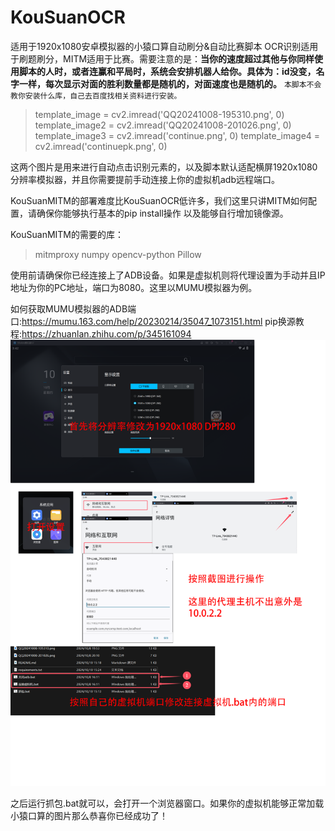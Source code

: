 # KouSuanOCR
适用于1920x1080安卓模拟器的小猿口算自动刷分&自动比赛脚本
OCR识别适用于刷题刷分，MITM适用于比赛。需要注意的是：**当你的速度超过其他与你同样使用脚本的人时，或者连赢和平局时，系统会安排机器人给你。具体为：id没变，名字一样，每次显示对面的胜利数量都是随机的，对面速度也是随机的。**
`本脚本不会教你安装什么库，自己去百度找相关资料进行安装。`


> template_image = cv2.imread('QQ20241008-195310.png', 0) 
template_image2 = cv2.imread('QQ20241008-201026.png', 0)  
template_image3 = cv2.imread('continue.png', 0) 
template_image4 = cv2.imread('continuepk.png', 0) 

这两个图片是用来进行自动点击识别元素的，以及脚本默认适配横屏1920x1080分辨率模拟器，并且你需要提前手动连接上你的虚拟机adb远程端口。


KouSuanMITM的部署难度比KouSuanOCR低许多，我们这里只讲MITM如何配置，请确保你能够执行基本的pip install操作 以及能够自行增加镜像源。

KouSuanMITM的需要的库：
> mitmproxy
> numpy
> opencv-python
> Pillow

使用前请确保你已经连接上了ADB设备。如果是虚拟机则将代理设置为手动并且IP地址为你的PC地址，端口为8080。这里以MUMU模拟器为例。

如何获取MUMU模拟器的ADB端口:<https://mumu.163.com/help/20230214/35047_1073151.html>
pip换源教程:<https://zhuanlan.zhihu.com/p/345161094>
<img src="https://github.com/extrant/IMGSave/blob/main/mitm%E6%95%99%E7%A8%8B.png?raw=true">

之后运行抓包.bat就可以，会打开一个浏览器窗口。如果你的虚拟机能够正常加载小猿口算的图片那么恭喜你已经成功了！

